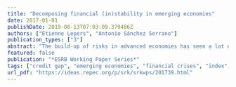 ```yaml
---
title: "Decomposing financial (in)stability in emerging economies"
date: 2017-01-01
publishDate: 2019-08-13T07:03:09.379486Z
authors: ["Etienne Lepers", "Antonio Sánchez Serrano"]
publication_types: ["3"]
abstract: "The build-up of risks in advanced economies has seen a lot of research efforts in the recent years, while similar research efforts on emerging economies have not been so strong and, when undertaken, have focused mostly on its international dimension. Simultaneously, the financial system of the emerging economies has substantially developed and deepened. In our paper, we construct an index of vulnerabilities in emerging countries, relying solely on data available at international organisations. We group indicators around four poles: valuation and risk appetite, imbalances in the non-financial sector, financial sector vulnerabilities, and global vulnerabilities. On purpose, we depart from early warning models or any other kind of complex econometric constructs. Simplicity and usability are the two key characteristics we have tried to embed into our index of vulnerabilities. We use the results to try to create a narrative of the evolution of vulnerabilities in emerging economies from 2005 to the third quarter of 2015, using innovative data visualisation tools as well as correlations and Granger causalities. We complement our analysis with a comparison between our index of vulnerabilities and the Credit-to-GDP gap. JEL Classification: E44, F65, G01, G15, G21, G23"
featured: false
publication: "*ESRB Working Paper Series*"
tags: ["credit gap", "emerging economies", "financial crises", "index", "risk monitoring"]
url_pdf: "https://ideas.repec.org/p/srk/srkwps/201739.html"
---
```



